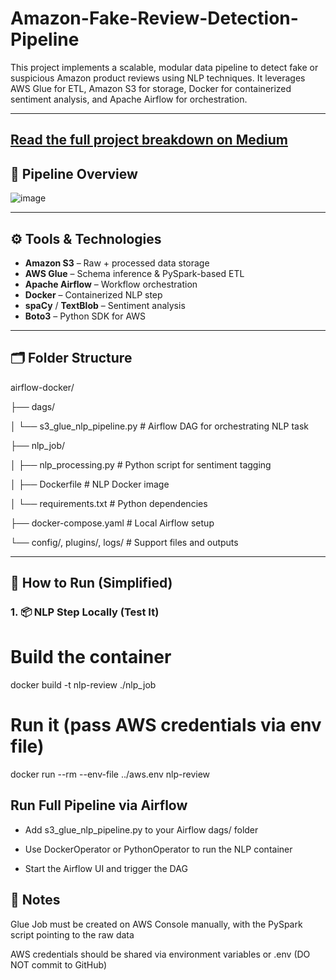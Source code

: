 # Amazon-Fake-Review-Detection-Pipeline
This project implements a scalable, modular data pipeline to detect fake or suspicious Amazon product reviews using NLP techniques. It leverages AWS Glue for ETL, Amazon S3 for storage, Docker for containerized sentiment analysis, and Apache Airflow for orchestration.

----
 [Read the full project breakdown on Medium](https://medium.com/@kmahali2/detecting-fake-amazon-reviews-using-a-scalable-aws-data-pipeline-s3-glue-airflow-nlp-0157143206e1)
----
## 🚀 Pipeline Overview
![image](https://github.com/user-attachments/assets/3df50fe3-b444-4538-8874-4be06aac358f)


---

## ⚙️ Tools & Technologies

- **Amazon S3** – Raw + processed data storage
- **AWS Glue** – Schema inference & PySpark-based ETL
- **Apache Airflow** – Workflow orchestration
- **Docker** – Containerized NLP step
- **spaCy** / **TextBlob** – Sentiment analysis
- **Boto3** – Python SDK for AWS

---

## 🗂️ Folder Structure

airflow-docker/

├── dags/

│ └── s3_glue_nlp_pipeline.py # Airflow DAG for orchestrating NLP task

├── nlp_job/

│ ├── nlp_processing.py # Python script for sentiment tagging

│ ├── Dockerfile # NLP Docker image

│ └── requirements.txt # Python dependencies

├── docker-compose.yaml # Local Airflow setup

└── config/, plugins/, logs/ # Support files and outputs

---

## 🧪 How to Run (Simplified)

### 1. 📦 NLP Step Locally (Test It)
# Build the container
docker build -t nlp-review ./nlp_job

# Run it (pass AWS credentials via env file)
docker run --rm --env-file ../aws.env nlp-review

## Run Full Pipeline via Airflow
* Add s3_glue_nlp_pipeline.py to your Airflow dags/ folder

* Use DockerOperator or PythonOperator to run the NLP container

* Start the Airflow UI and trigger the DAG

## 📌 Notes
Glue Job must be created on AWS Console manually, with the PySpark script pointing to the raw data

AWS credentials should be shared via environment variables or .env (DO NOT commit to GitHub)





